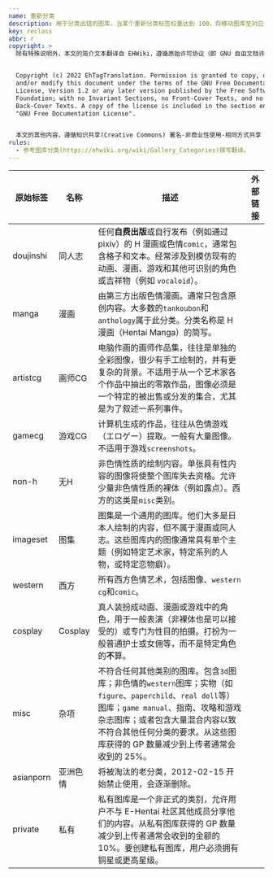 ```yaml
---
name: 重新分类
description: 用于分类出错的图库，当某个重新分类标签权重达到 100，将移动图库至对应分类。
key: reclass
abbr: r
copyright: >
  除有特殊说明外，本文的简介文本翻译自 EHWiki，遵循原始许可协议（即 GNU 自由文档许可证）进行二次分发。


  Copyright (c) 2022 EhTagTranslation. Permission is granted to copy, distribute
  and/or modify this document under the terms of the GNU Free Documentation
  License, Version 1.2 or any later version published by the Free Software
  Foundation; with no Invariant Sections, no Front-Cover Texts, and no
  Back-Cover Texts. A copy of the license is included in the section entitled
  "GNU Free Documentation License".


  本文的其他内容，遵循知识共享(Creative Commons) 署名-非商业性使用-相同方式共享 3.0 协议提供。
rules:
  - 参考图库分类(https://ehwiki.org/wiki/Gallery_Categories)撰写翻译。
---
```


| 原始标签 | 名称 | 描述 | 外部链接 |
| -------- | ---- | ---- | -------- |
| doujinshi | 同人志 | 任何**自费出版**或自行发布（例如通过 pixiv）的 H 漫画或色情`comic`，通常包含格子和文本。经常涉及到模仿现有的动画、漫画、游戏和其他可识别的角色或吉祥物（例如 `vocaloid`）。 |  |
| manga | 漫画 | 由第三方出版色情漫画。通常只包含原创内容。大多数的`tankoubon`和`anthology`属于此分类。分类名称是 H 漫画（Hentai Manga）的简写。 |  |
| artistcg | 画师CG | 电脑作画的画师作品集，往往是单独的全彩图像，很少有手工绘制的，并有更复杂的背景。不适用于从一个艺术家各个作品中抽出的零散作品，图像必须是一个特定的被出售或分发的集合，尤其是为了叙述一系列事件。 |  |
| gamecg | 游戏CG | 计算机生成的作品，往往从色情游戏（エロゲー）提取。一般有大量图像。不适用于游戏`screenshots`。 |  |
| non-h | 无H | 非色情性质的绘制内容。单张具有性内容的图像将使整个图库失去资格。允许少量非色情性质的裸体（例如露点）。西方的这类是`misc`类别。 |  |
| imageset | 图集 | 图集是一个通用的图库。他们大多是日本人绘制的内容，但不属于漫画或同人志。这些图库内的图像通常具有单个主题（例如特定艺术家，特定系列的人物，或特定恋物癖）。 |  |
| western | 西方 | 所有西方色情艺术，包括图像、`western cg`和`comic`。 |  |
| cosplay | Cosplay | 真人装扮成动画、漫画或游戏中的角色，用于一般表演（非裸体也是可以接受的）或专门为性目的拍摄。打扮为一般普通护士或女佣等，而不是特定角色的**不**算。 |  |
| misc | 杂项 | 不符合任何其他类别的图库。包含`3d`图库；非色情的`western`图库；实物（如`figure`、`paperchild`、`real doll`等）图库；`game manual`、指南、攻略和游戏杂志图库；或者包含大量混合内容以致不符合其他任何分类的要求。从这些图库获得的 GP 数量减少到上传者通常会收到的 25%。 |  |
| asianporn | 亚洲色情 | 将被淘汰的老分类，2012-02-15 开始禁止使用，会逐渐删除。 |  |
| private | 私有 | 私有图库是一个非正式的类别，允许用户不与 E-Hentai 社区其他成员分享他们的内容。从私有图库获得的 GP 数量减少到上传者通常会收到的金额的 10%。要创建私有图库，用户必须拥有铜星或更高星级。 |  |

